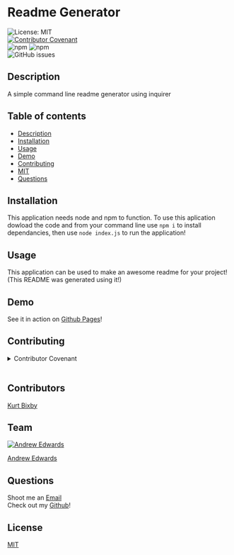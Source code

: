# Readme Generator
![License: MIT](https://img.shields.io/static/v1?label=License&message=MIT&color=yellow&style=for-the-badge)<br>
[![Contributor Covenant](https://img.shields.io/badge/Contributor%20Covenant-2.1-4baaaa.svg)](code_of_conduct.md)<br>
![npm](https://img.shields.io/npm/v/npm?style=plastic&logo=nodedotjs)
![npm](https://img.shields.io/badge/npm%20package-inquirer%406.3.1-brightgreen?style=plastic&logo=nodedotjs)<br>
![GitHub issues](https://img.shields.io/github/issues/andrew87e/Readme-Generator?style=plastic)

## Description
A simple command line readme generator using inquirer

## Table of contents
- [Description](#description)
- [Installation](#installation)
- [Usage](#usage)
- [Demo](#Demo)
- [Contributing](#contributing)
- [MIT](#MIT)
- [Questions](#questions)


## Installation
This application needs node and npm to function. To use this aplication dowload the code and from your command line use ```npm i``` to install dependancies, then use ```node index.js``` to run the application!

## Usage
This application can be used to make an awesome readme for your project! (This README was generated using it!)

## Demo
See it in action on [Github Pages](https://andrew87e.github.io/Readme-Generator/)!

## Contributing
<details> 
<summary>Contributor Covenant</summary>

# Contributor Covenant Code of Conduct

## Our Pledge

We as members, contributors, and leaders pledge to make participation in our
community a harassment-free experience for everyone, regardless of age, body
size, visible or invisible disability, ethnicity, sex characteristics, gender
identity and expression, level of experience, education, socio-economic status,
nationality, personal appearance, race, caste, color, religion, or sexual
identity and orientation.

We pledge to act and interact in ways that contribute to an open, welcoming,
diverse, inclusive, and healthy community.

## Our Standards

Examples of behavior that contributes to a positive environment for our
community include:

* Demonstrating empathy and kindness toward other people
* Being respectful of differing opinions, viewpoints, and experiences
* Giving and gracefully accepting constructive feedback
* Accepting responsibility and apologizing to those affected by our mistakes,
  and learning from the experience
* Focusing on what is best not just for us as individuals, but for the overall
  community

Examples of unacceptable behavior include:

* The use of sexualized language or imagery, and sexual attention or advances of
  any kind
* Trolling, insulting or derogatory comments, and personal or political attacks
* Public or private harassment
* Publishing others' private information, such as a physical or email address,
  without their explicit permission
* Other conduct which could reasonably be considered inappropriate in a
  professional setting

## Enforcement Responsibilities

Community leaders are responsible for clarifying and enforcing our standards of
acceptable behavior and will take appropriate and fair corrective action in
response to any behavior that they deem inappropriate, threatening, offensive,
or harmful.

Community leaders have the right and responsibility to remove, edit, or reject
comments, commits, code, wiki edits, issues, and other contributions that are
not aligned to this Code of Conduct, and will communicate reasons for moderation
decisions when appropriate.

## Scope

This Code of Conduct applies within all community spaces, and also applies when
an individual is officially representing the community in public spaces.
Examples of representing our community include using an official e-mail address,
posting via an official social media account, or acting as an appointed
representative at an online or offline event.

## Enforcement

Instances of abusive, harassing, or otherwise unacceptable behavior may be
reported to the community leaders responsible for enforcement at
[INSERT CONTACT METHOD].
All complaints will be reviewed and investigated promptly and fairly.

All community leaders are obligated to respect the privacy and security of the
reporter of any incident.

## Enforcement Guidelines

Community leaders will follow these Community Impact Guidelines in determining
the consequences for any action they deem in violation of this Code of Conduct:

### 1. Correction

**Community Impact**: Use of inappropriate language or other behavior deemed
unprofessional or unwelcome in the community.

**Consequence**: A private, written warning from community leaders, providing
clarity around the nature of the violation and an explanation of why the
behavior was inappropriate. A public apology may be requested.

### 2. Warning

**Community Impact**: A violation through a single incident or series of
actions.

**Consequence**: A warning with consequences for continued behavior. No
interaction with the people involved, including unsolicited interaction with
those enforcing the Code of Conduct, for a specified period of time. This
includes avoiding interactions in community spaces as well as external channels
like social media. Violating these terms may lead to a temporary or permanent
ban.

### 3. Temporary Ban

**Community Impact**: A serious violation of community standards, including
sustained inappropriate behavior.

**Consequence**: A temporary ban from any sort of interaction or public
communication with the community for a specified period of time. No public or
private interaction with the people involved, including unsolicited interaction
with those enforcing the Code of Conduct, is allowed during this period.
Violating these terms may lead to a permanent ban.

### 4. Permanent Ban

**Community Impact**: Demonstrating a pattern of violation of community
standards, including sustained inappropriate behavior, harassment of an
individual, or aggression toward or disparagement of classes of individuals.

**Consequence**: A permanent ban from any sort of public interaction within the
community.

## Attribution

This Code of Conduct is adapted from the [Contributor Covenant][homepage],
version 2.1, available at
[https://www.contributor-covenant.org/version/2/1/code_of_conduct.html][v2.1].

Community Impact Guidelines were inspired by
[Mozilla's code of conduct enforcement ladder][Mozilla CoC].

For answers to common questions about this code of conduct, see the FAQ at
[https://www.contributor-covenant.org/faq][FAQ]. Translations are available at
[https://www.contributor-covenant.org/translations][translations].

[homepage]: https://www.contributor-covenant.org
[v2.1]: https://www.contributor-covenant.org/version/2/1/code_of_conduct.html
[Mozilla CoC]: https://github.com/mozilla/diversity
[FAQ]: https://www.contributor-covenant.org/faq
[translations]: https://www.contributor-covenant.org/translations

</details><br>

## Contributors
[Kurt Bixby](https://github.com/kurtbixby)

## Team

[![Andrew Edwards](https://avatars.githubusercontent.com/u/106359255?size=100)](https://github.com/andrew87e)

[Andrew Edwards](https://github.com/andrew87e)

## Questions
Shoot me an [Email](andrew87e@gmail.com)<br>
Check out my [Github](https://www.github.com/andrew87e)!

## License
  [MIT](https://opensource.org/licenses/MIT)
      
